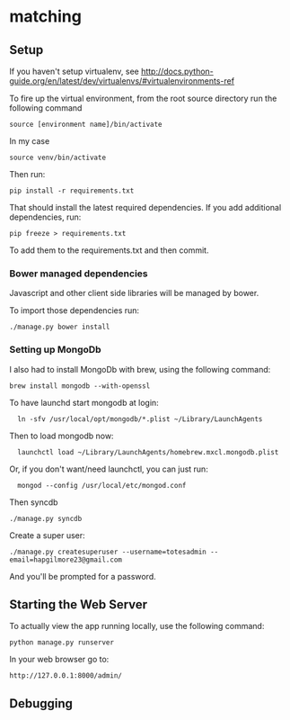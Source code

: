 # matching

## Setup

If you haven't setup virtualenv, see http://docs.python-guide.org/en/latest/dev/virtualenvs/#virtualenvironments-ref

To fire up the virtual environment, from the root source directory run the following command
```
source [environment name]/bin/activate
```

In my case
```
source venv/bin/activate
```
Then run:
```
pip install -r requirements.txt
```

That should install the latest required dependencies. If you add additional dependencies, run:
```
pip freeze > requirements.txt
```
To add them to the requirements.txt and then commit.

### Bower managed dependencies

Javascript and other client side libraries will be managed by bower.

To import those dependencies run:
```
./manage.py bower install
```

### Setting up MongoDb
I also had to install MongoDb with brew, using the following command:
```
brew install mongodb --with-openssl
```
To have launchd start mongodb at login:
```
  ln -sfv /usr/local/opt/mongodb/*.plist ~/Library/LaunchAgents
```
Then to load mongodb now:
```
  launchctl load ~/Library/LaunchAgents/homebrew.mxcl.mongodb.plist
```
Or, if you don't want/need launchctl, you can just run:
```
  mongod --config /usr/local/etc/mongod.conf
```
Then syncdb
```
./manage.py syncdb
```
Create a super user:
```
./manage.py createsuperuser --username=totesadmin --email=hapgilmore23@gmail.com
```
And you'll be prompted for a password.


## Starting the Web Server

To actually view the app running locally, use the following command:
```
python manage.py runserver
```
In your web browser go to:
```
http://127.0.0.1:8000/admin/
```

## Debugging

